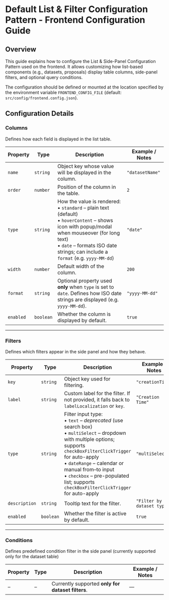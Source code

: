 # Default List & Filter Configuration Pattern - Frontend Configuration Guide

## Overview

This guide explains how to configure the List & Side-Panel Configuration Pattern used on the frontend.
It allows customizing how list-based components (e.g., datasets, proposals) display table columns, side-panel filters, and optional query conditions.

The configuration should be defined or mounted at the location specified by the environment variable `FRONTEND_CONFIG_FILE` (default: `src/config/frontend.config.json`).

## Configuration Details

### **Columns**

Defines how each field is displayed in the list table.

| **Property** | **Type**  | **Description**                                                                                                                                                                                                                       | **Example / Notes** |
| ------------ | --------- | ------------------------------------------------------------------------------------------------------------------------------------------------------------------------------------------------------------------------------------- | ------------------- |
| `name`       | `string`  | Object key whose value will be displayed in the column.                                                                                                                                                                               | `"datasetName"`     |
| `order`      | `number`  | Position of the column in the table.                                                                                                                                                                                                  | `2`                 |
| `type`       | `string`  | How the value is rendered:<br>• `standard` – plain text (default)<br>• `hoverContent` – shows icon with popup/modal when mouseover (for long text)<br>• `date` – formats ISO date strings; can include a `format` (e.g. `yyyy-MM-dd`) | `"date"`            |
| `width`      | `number`  | Default width of the column.                                                                                                                                                                                                          | `200`               |
| `format`     | `string`  | Optional property used **only** when `type` is set to `date`. Defines how ISO date strings are displayed (e.g. `yyyy-MM-dd`).                                                                                                         | `"yyyy-MM-dd"`      |
| `enabled`    | `boolean` | Whether the column is displayed by default.                                                                                                                                                                                           | `true`              |

---

### **Filters**

Defines which filters appear in the side panel and how they behave.

| **Property**  | **Type**  | **Description**                                                                                                                                                                                                                                                                                                         | **Example / Notes**        |
| ------------- | --------- | ----------------------------------------------------------------------------------------------------------------------------------------------------------------------------------------------------------------------------------------------------------------------------------------------------------------------- | -------------------------- |
| `key`         | `string`  | Object key used for filtering.                                                                                                                                                                                                                                                                                          | `"creationTime"`           |
| `label`       | `string`  | Custom label for the filter. If not provided, it falls back to `labelLocalization` or `key`.                                                                                                                                                                                                                            | `"Creation Time"`          |
| `type`        | `string`  | Filter input type:<br>• `text` – _deprecated_ (use search box)<br>• `multiSelect` – dropdown with multiple options; supports `checkBoxFilterClickTrigger` for auto-apply<br>• `dateRange` – calendar or manual from–to input<br>• `checkbox` – pre-populated list; supports `checkBoxFilterClickTrigger` for auto-apply | `"multiSelect"`            |
| `description` | `string`  | Tooltip text for the filter.                                                                                                                                                                                                                                                                                            | `"Filter by dataset type"` |
| `enabled`     | `boolean` | Whether the filter is active by default.                                                                                                                                                                                                                                                                                | `true`                     |

---

### **Conditions**

Defines predefined condition filter in the side panel (currently supported only for the dataset table)

| **Property** | **Type** | **Description**                                   | **Example / Notes** |
| ------------ | -------- | ------------------------------------------------- | ------------------- |
| _–_          | _–_      | Currently supported **only for dataset filters**. | —                   |
